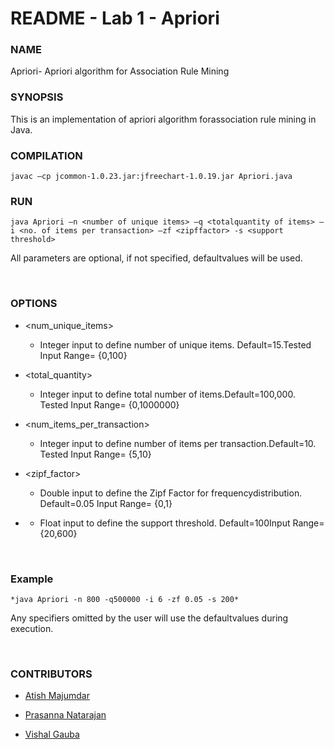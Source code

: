# README - Lab 1 - Apriori

### **NAME**

Apriori- Apriori algorithm for Association Rule Mining 

### **SYNOPSIS**

This is an implementation of apriori algorithm forassociation rule mining in Java.

### **COMPILATION**

`javac –cp jcommon-1.0.23.jar:jfreechart-1.0.19.jar Apriori.java`

### **RUN**

`java Apriori –n <number of unique items> –q <totalquantity of items> –i <no. of items per transaction> –zf <zipffactor> -s <support threshold>`

All parameters are optional, if not specified, defaultvalues will be used.

 

### **OPTIONS**

- <num_unique_items>

  - Integer input to define number of unique items. Default=15.Tested Input Range= {0,100}

- <total_quantity>

  - Integer input to define total number of items.Default=100,000. Tested Input Range= {0,1000000}

- <num_items_per_transaction>

  - Integer input to define number of items per transaction.Default=10. Tested Input Range= {5,10}

- <zipf_factor>

  - Double input to define the Zipf Factor for frequencydistribution. Default=0.05 Input Range= {0,1}

- <support>

  - Float input to define the support threshold. Default=100Input Range= {20,600}

  ​

### **Example**

`*java Apriori -n 800 -q500000 -i 6 -zf 0.05 -s 200*`

Any specifiers omitted by the user will use the defaultvalues during execution.

 

### **CONTRIBUTORS**

- [Atish Majumdar](//github.com/atish-maj) 

- [Prasanna Natarajan](//github.com/PrasannaNatarajan)

- [Vishal Gauba](//github.com/FlameFractal)

  ​